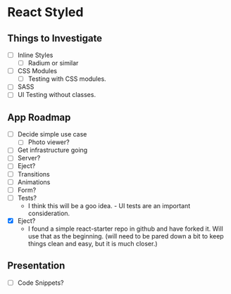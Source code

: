 # React Styled

## Things to Investigate

- [ ] Inline Styles
  - [ ] Radium or similar
- [ ] CSS Modules
  - [ ] Testing with CSS modules.
- [ ] SASS
- [ ] UI Testing without classes.

## App Roadmap

- [ ] Decide simple use case
  - [ ] Photo viewer?
- [ ] Get infrastructure going
- [ ] Server?
- [ ] Eject?
- [ ] Transitions
- [ ] Animations
- [ ] Form?
- [ ] Tests?
  - I think this will be a goo idea. - UI tests are an important consideration.
- [x] Eject?
  - I found a simple react-starter repo in github and have forked it. Will use that as the beginning. (will need to be pared down a bit to keep things clean and easy, but it is much closer.)

## Presentation

- [ ] Code Snippets?